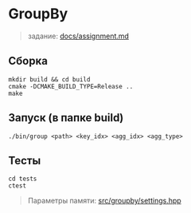 # GroupBy

> задание: [docs/assignment.md](./docs/assignment.md)

## Сборка

```
mkdir build && cd build
cmake -DCMAKE_BUILD_TYPE=Release ..
make
```

## Запуск (в папке build)

```
./bin/group <path> <key_idx> <agg_idx> <agg_type>
```

## Тесты

```
cd tests
ctest
```

> Параметры памяти: [src/groupby/settings.hpp](./src/groupby/settings.hpp)
